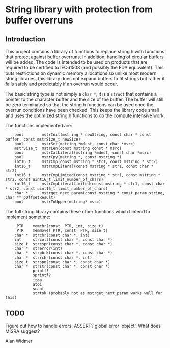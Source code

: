 String library with protection from buffer overruns
===================================================

Introduction
------------

This project contains a library of functions to replace string.h with functions that protect against buffer overruns.
In addition, handling of circular buffers will be added.
The code is intended to be used on products that are required to be certified to IEC61508 (and possibly the FDA equivalent).
This puts restrictions on dynamic memory allocations so unlike most modern string libraries, this library does not expand buffers to fit strings but rather it fails safely and predictably if an overrun would occur.

The basic string type is not simply a `char *`, it is a `struct` that contains a pointer to the character buffer and the size of the buffer. The buffer will still be zero terminated so that the string.h functions can be used once the overrun conditions have been checked. This keeps the library code small and uses the optimized string.h functions to do the compute intensive work.

The functions implemented are:
```
    bool        mstrInit(mstring * newString, const char * const buffer, const mstrSize_t newSize)
    bool        mstrSet(mstring *mdest, const char *msrc)
    mstrSize_t  mstrLen(const mstring const * msrc)
    bool        mstrCatLiteral(mstring *mdest, const char *msrc)
    bool        mstrCpy(mstring *, const mstring *)
    int16_t     mstrCmp(const mstring * str1, const mstring * str2)
    int16_t     mstrCmpLiteral(const mstring * str1, const char * str2)
    int16_t     mstrCmpLimited(const mstring * str1, const mstring * str2, const uint16_t limit_number_of_chars)
    int16_t     mstrCmpLiteralLimited(const mstring * str1, const char * str2, const uint16_t limit_number_of_chars)
    char *      mstrget_next_param(const mstring * const param_string, char ** pOffsetResult)
    bool        mstrToUpper(mstring* msrc)
```
The full string library contains these other functions which I intend to implement sometime:
```
    _PTR    memchr(const _PTR, int, size_t)
    _PTR    memmove(_PTR, const _PTR, size_t)
    char *  strchr(const char *, int)
    int     strcoll(const char *, const char *)
    size_t  strcspn(const char *, const char *)
    char *  strerror(int)
    char *  strpbrk(const char *, const char *)
    char *  strrchr(const char *, int)
    size_t  strspn(const char *, const char *)
    char *  strstr(const char *, const char *)
            printf?
            sprintf?
            itoa
            atoi
            scanf
            strtok (probably not as mstrget_next_param works well for this)
```

TODO
----

Figure out how to handle errors. ASSERT? global error 'object'. What does MISRA suggest?

Alan Widmer

